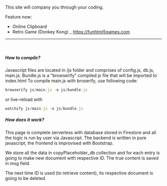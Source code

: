 This site will company you through your coding.

Feature now:
- Online Clipboard
- Retro Game (Donkey Kong) _ https://funhtml5games.com

<hr /> <br />
<h5>How to compile?</h5>

Javascript files are located in /js folder and comprises of config.js, db.js, main.js. Bundle.js is a "browserify" compiled js file that will be imported to index.html
To compile main.js with broserify, use following code:
```javascript
browserify js/main.js -o js/bundle.js
```
or live-reload with
```javascript
watchify js/main.js -o js/bundle.js
```

<h5>How does it work?</h5>

This page is complete serverless with database stored in Firestore and all the logic is run by user via Javascript. The backend is written in pure javascript, the frontend is improvised with Bootstrap.

We store all the data in copyPlaceholder_db collection and for each entry is going to make new document with respective ID. The true content is saved in msg field.

The next time ID is used (to retrieve content), its respective document is going to be deleted.
